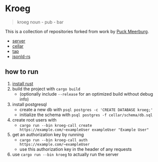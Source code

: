 # Kroeg

> kroeg noun - pub - bar

This is a collection of repositories forked from work by [Puck Meerburg](https://puck.moe).

- [server](https://puck.moe/git/kroeg/server)
- [cellar](https://puck.moe/git/kroeg/cellar)
- [tap](https://puck.moe/git/kroeg/tap/)
- [jsonld-rs](https://github.com/kroeg/jsonld-rs)

## how to run

1. [install rust](https://www.rust-lang.org/tools/install)
2. build the project with `cargo build` 
   - (optionally include `--release` for an optimized build without debug info)
3. install postgresql
   - create a new db with `psql postgres -c 'CREATE DATABASE kroeg;'`
   - initialize the schema with `psql postgres -f cellar/schema/db.sql`
4. create root users with 
   - `cargo run --bin kroeg-call create https://example.com/~exampleUser exampleUser "Example User"`
5. get an authorization key by running 
   - `cargo run --bin kroeg-call auth https://example.com/~exampleUser`
   - use this authorization key in the header of any requests
6. use `cargo run --bin kroeg` to actually run the server
